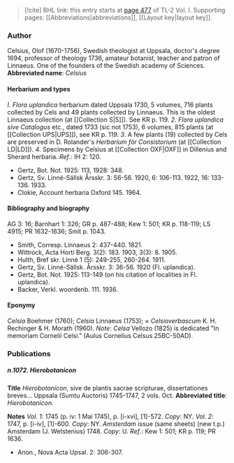 > [!cite] BHL link: this entry starts at [page 477](https://www.biodiversitylibrary.org/page/33120608) of TL-2 Vol. I.
> Supporting pages: [[Abbreviations|abbreviations]], [[Layout key|layout key]].

### Author

Celsius, Olof (1670-1756), Swedish theologist at Uppsala, doctor's degree 1694, professor of theology 1736, amateur botanist, teacher and patron of Linnaeus. One of the founders of the Swedish academy of Sciences. 
**Abbreviated name**: *Celsius*

#### Herbarium and types

*I. Flora uplandica* herbarium dated Uppsala 1730, 5 volumes, 716 plants collected by Cels and 49 plants collected by Linnaeus. This is the oldest Linnaeus collection (at [[Collection S|S]]). See KR p. 119.
*2. Flora uplandica sive Catalogus* etc., dated 1733 (sic not 1753), 6 volumes, 815 plants (at [[Collection UPS|UPS]]), see KR p. 119.
*3*. A few plants (19) collected by Cels are preserved in D. Rolander's *Herbarium för Consistorium* (at [[Collection LD|LD]]).
*4*. Specimens by Celsius at [[Collection OXF|OXF]] in Dillenius and Sherard herbaria.
*Ref*.: IH 2: 120.
- Gertz, Bot. Not. 1925: 113, 1928: 348.
- Gertz, Sv. Linné-Sällsk Årsskr. 3: 56-56. 1920, 6: 106-113. 1922, 16: 133-136. 1933.
- Clokie, Account herbaria Oxford 145. 1964.

#### Bibliography and biography

AG 3: 16; Barnhart 1: 326; GR p. 487-488; Kew 1: 501; KR p. 118-119; LS 4915; PR 1632-1636; Smit p. 1043.
- Smith, Corresp. Linnaeus 2: 437-440. 1821.
- Wittrock, Acta Horti Berg. 3(2): 183. 1903, 3(3): 8. 1905.
- Hulth, Bref skr. Linné 1 (5): 249-255, 260-264. 1911.
- Gertz, Sv. Linné-Sällsk. Årsskr. 3: 36-56. 1920 (Fl. uplandica).
- Gertz, Bot. Not. 1925: 113-149 (on his citation of localities in Fl. uplandica).
- Backer, Verkl. woordenb. 111. 1936.

#### Eponymy

*Celsia* Boehmer (1760); *Celsia* Linnaeus (1753); × *Celsioverbascum* K. H. Rechinger & H. Morath (1960). *Note*: *Celsa* Vellozo (1825) is dedicated "In memoriam Cornelii Celsi." (Aulus Cornelius Celsus 25BC-50AD).

### Publications

##### n.1072. Hierobotanicon

**Title**
*Hierobotanicon*, sive de plantis sacrae scripturae, dissertationes breves... Uppsala (Sumtu Auctoris) 1745-1747, 2 vols. Oct.
**Abbreviated title**: *Hierobotanicon*.

**Notes**
*Vol. 1*: 1745 (p. iv: 1 Mai 1745), p. \[i-xvi\], \[1\]-572. *Copy*: NY.
*Vol. 2*: 1747, p. \[i-iv\], \[1\]-600. *Copy*: NY.
*Amsterdam* issue (same sheets) (new t.p.) Amsterdam (J. Wetstenius) 1748. *Copy*: U.
*Ref*.: Kew 1: 501; KR p. 119; PR 1636.
- Anon., Nova Acta Upsal. 2: 306-307.

